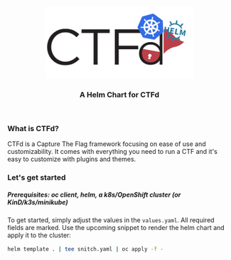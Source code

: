 
<br/>
<div id="ctfd-logo" align="center">
    <br />
    <img src="static/ctfd-helm.png" alt="CTFd Logo" width="333"/>
    <h3>A Helm Chart for CTFd</h3>
</div>
<br>

### What is CTFd?
CTFd is a Capture The Flag framework focusing on ease of use and customizability. It comes with everything you need to run a CTF and it's easy to customize with plugins and themes.

### Let's get started
##### Prerequisites: oc client, helm, a k8s/OpenShift cluster (or KinD/k3s/minikube)

To get started, simply adjust the values in the `values.yaml`. All required fields are marked. Use the upcoming snippet to render the helm chart and apply it to the cluster:

```bash
helm template . | tee snitch.yaml | oc apply -f -
```
